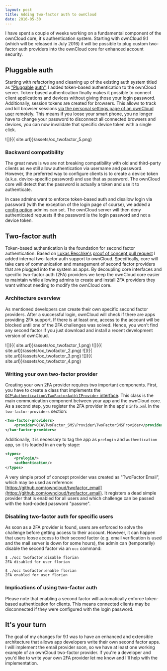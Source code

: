 ```yaml
---
layout: post
title: Adding two-factor auth to ownCloud
date: 2016-05-30
---
```


I have spent a couple of weeks working on a fundamental component of the ownCloud core, it's authentication system. Starting with ownCloud 9.1 (which will be released in July 2016) it will be possible to plug custom two-factor auth providers into the ownCloud core for enhanced account security.

## Pluggable auth
Starting with refactoring and cleaning up of the existing auth system titled as ["Pluggable](https://github.com/owncloud/core/issues/23458) [auth"](https://github.com/owncloud/core/pull/24189), I added token-based authentication to the ownCloud server. Token-based authentication finally makes it possible to connect client applications and devices without giving those your login password. Additionally, session tokens are created for browsers. This allows to track and kill browser sessions [via the personal settings page of an ownCloud user](https://github.com/owncloud/core/pull/24703) remotely. This means if you loose your smart phone, you no longer have to change your password to disconnect all connected browsers and devices, you can now invalidate that specific device token with a single click.

![]({{ site.url}}/assets/oc_twofactor_5.png)

### Backward compatibility
The great news is we are not breaking compatibility with old and third-party clients as we still allow authentication via username and password. However, the preferred way to configure clients is to create a device token (a.k.a. device-specific password) and use that as password. The ownCloud core will detect that the password is actually a token and use it to authenticate.

In case admins want to enforce token-based auth and disallow login via password (with the exception of the login page of course), we added a [config option](https://github.com/owncloud/core/pull/24811/files#diff-2f769bc01ffefdf14eb04404218e7582) admins can set. The ownCloud server will then deny authenticated requests if the password is the login password and not a device token.

## Two-factor auth
Token-based authentication is the foundation for second factor authentication. Based on [Lukas Reschke's](https://github.com/LukasReschke) [proof of concept pull request](https://github.com/owncloud/core/pull/19752) I added internal two-factor auth support to ownCloud. Specifically, core will take care of communication and management of second factor providers that are plugged into the system as apps. By decoupling core interfaces and specific two-factor auth (2FA) providers we keep the ownCloud core easier to maintain while allowing admins to create and install 2FA providers they want without needing to modify the ownCloud core.

### Architecture overview
As mentioned developers can create their own specific second factor providers. After a successful login, ownCloud will check if there are apps providing 2FA support. If there is at least one, access to the account will be blocked until one of the 2FA challenges was solved. Hence, you won't find any second factor if you just download and install a recent development version of ownCloud.

![]({{ site.url}}/assets/oc_twofactor_1.png)
![]({{ site.url}}/assets/oc_twofactor_2.png)
![]({{ site.url}}/assets/oc_twofactor_3.png)
![]({{ site.url}}/assets/oc_twofactor_4.png)

### Writing your own two-factor provider
Creating your own 2FA provider requires two important components. First, you have to create a class that implements the [``OCP\Authentication\TwoFactorAuth\IProvider`` interface](https://github.com/owncloud/core/blob/master/lib/public/Authentication/TwoFactorAuth/IProvider.php). This class is the main communication component between your app and the ownCloud core. As a second step, you register the 2FA provider in the app's ``info.xml`` in the ``two-factor-providers`` section:

```xml
<two-factor-providers>
	<provider>OCA\TwoFactor_SMS\Provider\TwoFactorSMSProvider</provider>
</two-factor-providers>
```

Additionally, it is necessary to tag the app as ``prelogin`` and ``authentication`` app, so it is loaded in an early stage:

```xml
<types>
	<prelogin/>
	<authentication/>
</types>
```

A very simple proof of concept provider was created as "TwoFactor Email", which may be used as reference: [https://github.com/owncloud/twofactor_email](https://github.com/owncloud/twofactor_email). It registers a dead simple provider that is enabled for all users and which challenge can be passed with the hard-coded password "passme".

### Disabling two-factor auth for specific users
As soon as a 2FA provider is found, users are enforced to solve the challenge before getting access to their account. However, it can happen that users loose access to their second factor (e.g. email verification is used and the mail server is down for some hours), the admin can (temporarily) disable the second factor via an `occ` command:

```
$ ./occ twofactor:disable florian
2FA disabled for user florian

$ ./occ twofactor:enable florian
2FA enabled for user florian
```

### Implications of using two-factor auth
Please note that enabling a second factor will automatically enforce token-based authentication for clients. This means connected clients may be disconnected if they were configured with the login password.

## It's your turn
The goal of my changes for 9.1 was to have an enhanced and extensible architecture that allows app developers write their own second factor apps. I will implement the email provider soon, so we have at least one working example of an ownCloud two-factor provider. If you're a developer and you'd like to write your own 2FA provider let me know and I'll help with the implementation.
